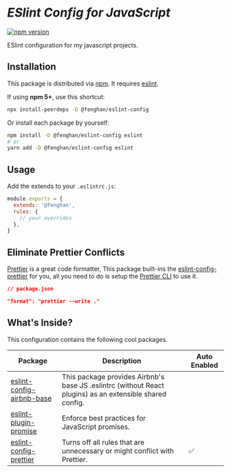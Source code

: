 # <em><b>ESlint Config for JavaScript</b></em>

[![npm version](https://img.shields.io/npm/v/@fenghan/eslint-config?style=flat-square)](https://www.npmjs.com/package/@fenghan/eslint-config)

ESlint configuration for my javascript projects.

## Installation

This package is distributed via [npm](https://www.npmjs.com/package/@fenghan/eslint-config). It requires [eslint](https://github.com/eslint/eslint).

If using **npm 5+**, use this shortcut:

```sh
npx install-peerdeps -D @fenghan/eslint-config
```

Or install each package by yourself:

```sh
npm install -D @fenghan/eslint-config eslint
# or
yarn add -D @fenghan/eslint-config eslint
```

## Usage

Add the extends to your `.eslintrc.js`:

```js
module.exports = {
  extends: '@fenghan',
  rules: {
    // your overrides
  },
}
```

## Eliminate Prettier Conflicts

[Prettier](https://prettier.io) is a great code formatter, This package built-ins the [eslint-config-prettier](https://github.com/prettier/eslint-config-prettier) for you, all you need to do is setup the [Prettier CLI](https://prettier.io/docs/en/cli.html) to use it.

```json
// package.json

"format": "prettier --write ."
```

## What's Inside?

This configuration contains the following cool packages.

| Package                                                                      | Description                                                                                              | Auto Enabled |
| ---------------------------------------------------------------------------- | -------------------------------------------------------------------------------------------------------- | ------------ |
| [eslint-config-airbnb-base](https://github.com/airbnb/javascript)            | This package provides Airbnb's base JS .eslintrc (without React plugins) as an extensible shared config. |              |
| [eslint-plugin-promise](https://github.com/xjamundx/eslint-plugin-promise)   | Enforce best practices for JavaScript promises.                                                          |              |
| [eslint-config-prettier](https://github.com/prettier/eslint-config-prettier) | Turns off all rules that are unnecessary or might conflict with Prettier.                                | ✅           |

